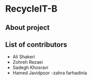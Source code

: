 # RecycleIT-B

## About project

## List of contributors
- Ali Shakeri
- Zohreh Rezaei
- Sadegh Khosravi
- Hamed Javidpoor
-zahra farhadinia